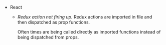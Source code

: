 - React
  - *Redux action not firing up.* Redux actions are imported in file and then dispatched as prop functions.
    
    Often times are being called directly as imported functions instead of being dispatched from props.
